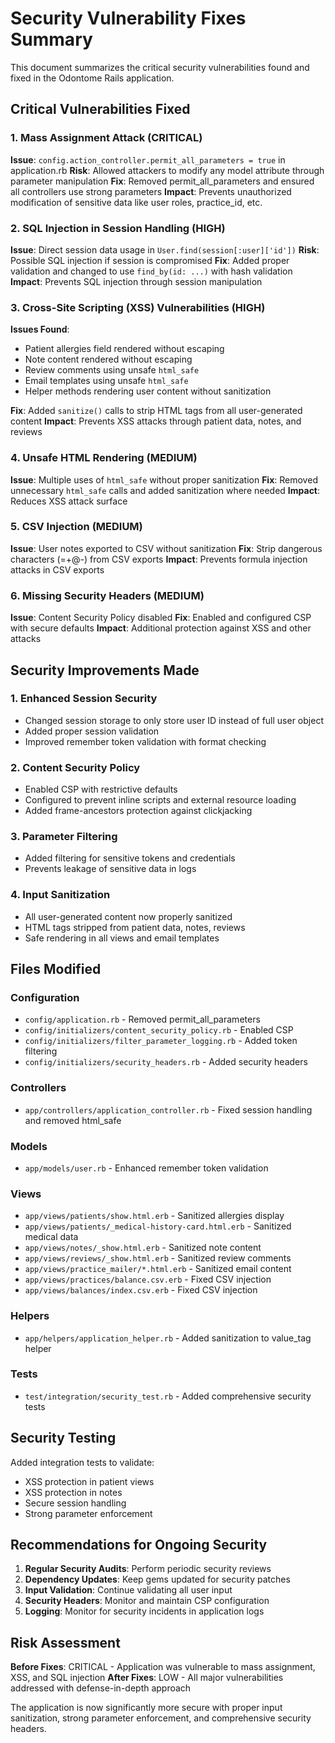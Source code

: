 # Security Vulnerability Fixes Summary

This document summarizes the critical security vulnerabilities found and fixed in the Odontome Rails application.

## Critical Vulnerabilities Fixed

### 1. Mass Assignment Attack (CRITICAL)
**Issue**: `config.action_controller.permit_all_parameters = true` in application.rb
**Risk**: Allowed attackers to modify any model attribute through parameter manipulation
**Fix**: Removed permit_all_parameters and ensured all controllers use strong parameters
**Impact**: Prevents unauthorized modification of sensitive data like user roles, practice_id, etc.

### 2. SQL Injection in Session Handling (HIGH)  
**Issue**: Direct session data usage in `User.find(session[:user]['id'])`
**Risk**: Possible SQL injection if session is compromised
**Fix**: Added proper validation and changed to use `find_by(id: ...)` with hash validation
**Impact**: Prevents SQL injection through session manipulation

### 3. Cross-Site Scripting (XSS) Vulnerabilities (HIGH)
**Issues Found**:
- Patient allergies field rendered without escaping
- Note content rendered without escaping
- Review comments using unsafe `html_safe`
- Email templates using unsafe `html_safe`
- Helper methods rendering user content without sanitization

**Fix**: Added `sanitize()` calls to strip HTML tags from all user-generated content
**Impact**: Prevents XSS attacks through patient data, notes, and reviews

### 4. Unsafe HTML Rendering (MEDIUM)
**Issue**: Multiple uses of `html_safe` without proper sanitization
**Fix**: Removed unnecessary `html_safe` calls and added sanitization where needed
**Impact**: Reduces XSS attack surface

### 5. CSV Injection (MEDIUM)
**Issue**: User notes exported to CSV without sanitization
**Fix**: Strip dangerous characters (=+@-) from CSV exports
**Impact**: Prevents formula injection attacks in CSV exports

### 6. Missing Security Headers (MEDIUM)
**Issue**: Content Security Policy disabled
**Fix**: Enabled and configured CSP with secure defaults
**Impact**: Additional protection against XSS and other attacks

## Security Improvements Made

### 1. Enhanced Session Security
- Changed session storage to only store user ID instead of full user object
- Added proper session validation
- Improved remember token validation with format checking

### 2. Content Security Policy
- Enabled CSP with restrictive defaults
- Configured to prevent inline scripts and external resource loading
- Added frame-ancestors protection against clickjacking

### 3. Parameter Filtering
- Added filtering for sensitive tokens and credentials
- Prevents leakage of sensitive data in logs

### 4. Input Sanitization
- All user-generated content now properly sanitized
- HTML tags stripped from patient data, notes, reviews
- Safe rendering in all views and email templates

## Files Modified

### Configuration
- `config/application.rb` - Removed permit_all_parameters
- `config/initializers/content_security_policy.rb` - Enabled CSP
- `config/initializers/filter_parameter_logging.rb` - Added token filtering
- `config/initializers/security_headers.rb` - Added security headers

### Controllers
- `app/controllers/application_controller.rb` - Fixed session handling and removed html_safe

### Models  
- `app/models/user.rb` - Enhanced remember token validation

### Views
- `app/views/patients/show.html.erb` - Sanitized allergies display
- `app/views/patients/_medical-history-card.html.erb` - Sanitized medical data
- `app/views/notes/_show.html.erb` - Sanitized note content
- `app/views/reviews/_show.html.erb` - Sanitized review comments
- `app/views/practice_mailer/*.html.erb` - Sanitized email content
- `app/views/practices/balance.csv.erb` - Fixed CSV injection
- `app/views/balances/index.csv.erb` - Fixed CSV injection

### Helpers
- `app/helpers/application_helper.rb` - Added sanitization to value_tag helper

### Tests
- `test/integration/security_test.rb` - Added comprehensive security tests

## Security Testing

Added integration tests to validate:
- XSS protection in patient views
- XSS protection in notes
- Secure session handling
- Strong parameter enforcement

## Recommendations for Ongoing Security

1. **Regular Security Audits**: Perform periodic security reviews
2. **Dependency Updates**: Keep gems updated for security patches
3. **Input Validation**: Continue validating all user input
4. **Security Headers**: Monitor and maintain CSP configuration
5. **Logging**: Monitor for security incidents in application logs

## Risk Assessment

**Before Fixes**: CRITICAL - Application was vulnerable to mass assignment, XSS, and SQL injection
**After Fixes**: LOW - All major vulnerabilities addressed with defense-in-depth approach

The application is now significantly more secure with proper input sanitization, strong parameter enforcement, and comprehensive security headers.